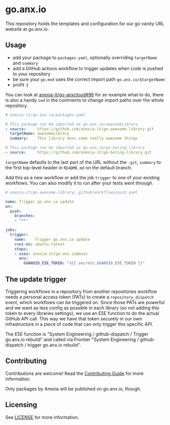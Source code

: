 # go.anx.io

This repository holds the templates and configuration for our go vanity URL website at go.anx.io.


## Usage

* add your package to `packages.yaml`, optionally overriding `targetName` and `summary`
* add a GitHub actions workflow to trigger updates when code is pushed to your repository
* be sure your `go.mod` uses the correct import path `go.anx.io/$targetName`
* profit :)

You can look at [anexia-it/go-anxcloud#96](https://github.com/anexia-it/go-anxcloud/pull/96) for an example
what to do, there is also a handy `sed` in the comments to change import paths over the whole repository.

```yaml
# anexia-it/go.anx.io/packages.yaml

# This package can be imported as go.anx.io/awesomeLibrary
- source:     https://github.com/anexia-it/go-awesome-library.git
  targetName: awesomeLibrary
  summary:    This library does some really awesome things

# This package can be imported as go.anx.io/go-boring-library
- source:     https://github.com/anexia-it/go-boring-library.git
```

`targetName` defaults to the last part of the URL without the `.git`, `summary` to the first top-level
header in `README.md` on the default branch.


Add this as a new workflow or add the job `trigger` to one of your existing workflows. You can also modify it
to run after your tests went through.

```yaml
# anexia-it/go-awesome-library/.github/workflows/push.yaml

name: Trigger go.anx.io update
on:
  push:
    branches:
    - "**"

jobs:
  trigger:
    name:    Trigger go.anx.io update
    runs-on: ubuntu-latest
    steps:
    - uses: anexia-it/go.anx.io@main
      env:
        GOANXIO_E5E_TOKEN: "${{ secrets.GOANXIO_E5E_TOKEN }}"
```


## The update trigger

Triggering workflows in a repository from another repositories workflow needs a personal access token (PATs) to
create a `repository_dispatch` event, which workflows can be triggered on. Since those PATs are powerful and we
want as less config as possible in each library (so not adding this token to every libraries settings), we use
an E5E function to do the actual GitHub API call. This way we have that token securely in our own infrastructure
in a piece of code that can only trigger this specific API.

The E5E function is "System Engineering / github-dispatch / Trigger go.anx.io rebuild" and called via Frontier
"System Engineering / github-dispatch / trigger go.anx.io rebuild".


## Contributing

Contributions are welcome! Read the [Contributing Guide](CONTRIBUTING.md) for more information.

Only packages by Anexia will be published on go.anx.io, though.


## Licensing

See [LICENSE](LICENSE) for more information.
